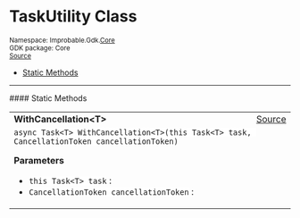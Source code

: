 
# TaskUtility Class
<sup>
Namespace: Improbable.Gdk.<a href="{{urlRoot}}/api/core-index">Core</a><br/>
GDK package: Core<br/>
<a href="https://www.github.com/spatialos/gdk-for-unity/blob/3a2a2965/workers/unity/Packages/io.improbable.gdk.core/Utility/TaskUtility.cs/#L7">Source</a>
<style>
a code {
                    padding: 0em 0.25em!important;
}
code {
                    background-color: #ffffff!important;
}
</style>
</sup>
<nav id="pageToc" class="page-toc"><ul><li><a href="#static-methods">Static Methods</a>
</ul></nav>











</p>
<hr style="width:100%; border-top-color:#d8d8d8" />
#### Static Methods


</p>




<table width="100%">
    <tr>
        <td style="border-right:none"><a id="withcancellation-t-this-task-t-cancellationtoken"></a><b>WithCancellation&lt;T&gt;</b></td>
        <td style="border-left:none; text-align:right"><a href="https://www.github.com/spatialos/gdk-for-unity/blob/3a2a2965/workers/unity/Packages/io.improbable.gdk.core/Utility/TaskUtility.cs/#L9">Source</a></td>
    </tr>
    <tr>
        <td colspan="2">
<code>async Task&lt;T&gt; WithCancellation&lt;T&gt;(this Task&lt;T&gt; task, CancellationToken cancellationToken)</code></p>



</p>

<b>Parameters</b>

<ul>
<li><code>this Task&lt;T&gt; task</code> : </li>
<li><code>CancellationToken cancellationToken</code> : </li>
</ul>





</td>
    </tr>
</table>







